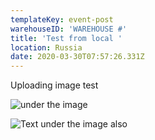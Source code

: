 ```yaml
---
templateKey: event-post
warehouseID: 'WAREHOUSE #'
title: 'Test from local '
location: Russia
date: 2020-03-30T07:57:26.331Z
---
```

Uploading image  test

![](/img/screenshot-2020-03-28-at-23.29.35.png "under the image")

![](/img/screenshot-2020-03-28-at-23.34.41.png "Text under the image also ")
